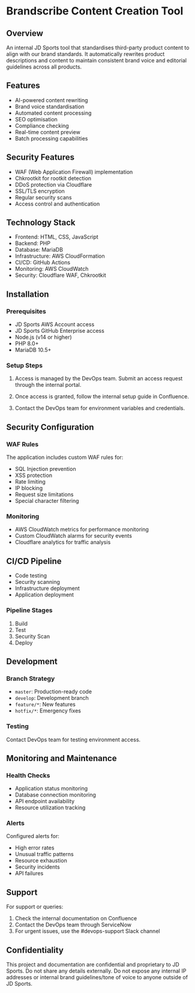 # Brandscribe Content Creation Tool

## Overview
An internal JD Sports tool that standardises third-party product content to align with our brand standards. It automatically rewrites product descriptions and content to maintain consistent brand voice and editorial guidelines across all products.

## Features
- AI-powered content rewriting
- Brand voice standardisation
- Automated content processing
- SEO optimisation
- Compliance checking
- Real-time content preview
- Batch processing capabilities

## Security Features
- WAF (Web Application Firewall) implementation
- Chkrootkit for rootkit detection
- DDoS protection via Cloudflare
- SSL/TLS encryption
- Regular security scans
- Access control and authentication

## Technology Stack
- Frontend: HTML, CSS, JavaScript
- Backend: PHP
- Database: MariaDB
- Infrastructure: AWS CloudFormation
- CI/CD: GitHub Actions
- Monitoring: AWS CloudWatch
- Security: Cloudflare WAF, Chkrootkit

## Installation

### Prerequisites
- JD Sports AWS Account access
- JD Sports GitHub Enterprise access
- Node.js (v14 or higher)
- PHP 8.0+
- MariaDB 10.5+

### Setup Steps
1. Access is managed by the DevOps team. Submit an access request through the internal portal.

2. Once access is granted, follow the internal setup guide in Confluence.

3. Contact the DevOps team for environment variables and credentials.

## Security Configuration

### WAF Rules
The application includes custom WAF rules for:
- SQL Injection prevention
- XSS protection
- Rate limiting
- IP blocking
- Request size limitations
- Special character filtering

### Monitoring
- AWS CloudWatch metrics for performance monitoring
- Custom CloudWatch alarms for security events
- Cloudflare analytics for traffic analysis

## CI/CD Pipeline
- Code testing
- Security scanning
- Infrastructure deployment
- Application deployment

### Pipeline Stages
1. Build
2. Test
3. Security Scan
4. Deploy

## Development

### Branch Strategy
- `master`: Production-ready code
- `develop`: Development branch
- `feature/*`: New features
- `hotfix/*`: Emergency fixes

### Testing
Contact DevOps team for testing environment access.

## Monitoring and Maintenance

### Health Checks
- Application status monitoring
- Database connection monitoring
- API endpoint availability
- Resource utilization tracking

### Alerts
Configured alerts for:
- High error rates
- Unusual traffic patterns
- Resource exhaustion
- Security incidents
- API failures

## Support
For support or queries:
1. Check the internal documentation on Confluence
2. Contact the DevOps team through ServiceNow
3. For urgent issues, use the #devops-support Slack channel

## Confidentiality
This project and documentation are confidential and proprietary to JD Sports. Do not share any details externally. Do not expose any internal IP addresses or internal brand guidelines/tone of voice to anyone outside of JD Sports.
